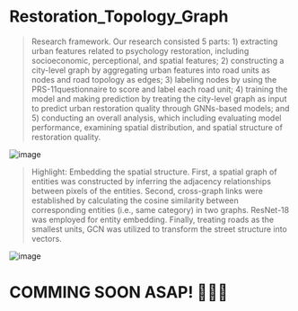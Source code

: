 # Restoration_Topology_Graph
> Research framework. Our research consisted 5 parts: 1) extracting urban features related to psychology restoration, including socioeconomic, perceptional, and spatial features; 2) constructing a city-level graph by aggregating urban features into road units as nodes and road topology as edges; 3) labeling nodes by using the PRS-11questionnaire to score and label each road unit; 4) training the model and making prediction by treating the city-level graph as input to predict urban restoration quality through GNNs-based models; and 5) conducting an overall analysis, which including evaluating model performance, examining spatial distribution, and spatial structure of restoration quality.

![image](https://github.com/user-attachments/assets/12d36337-7ef5-4964-96f3-d1df283f693f)

> Highlight: Embedding the spatial structure. First, a spatial graph of entities was constructed by inferring the adjacency relationships between pixels of the entities. Second, cross-graph links were established by calculating the cosine similarity between corresponding entities (i.e., same category) in two graphs. ResNet-18 was employed for entity embedding. Finally, treating roads as the smallest units, GCN was utilized to transform the street structure into vectors.

![image](https://github.com/user-attachments/assets/633e1514-832b-4e1e-9e76-f345ab0bae61)


# COMMING SOON ASAP! 🎄🎈🎁
